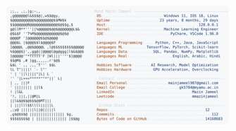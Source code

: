 <picture>
  <source srcset="https://raw.githubusercontent.com/mmazinjameel/mmazinjameel/main/dark_mode.svg?v=1754223605" media="(prefers-color-scheme: dark)">
  <img src="https://raw.githubusercontent.com/mmazinjameel/mmazinjameel/main/light_mode.svg?v=1754223605">
</picture>
